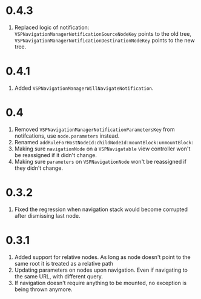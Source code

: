 # 0.4.3

1. Replaced logic of notification: `VSPNavigationManagerNotificationSourceNodeKey` points to the old tree, `VSPNavigationManagerNotificationDestinationNodeKey` points to the new tree.

# 0.4.1

1. Added `VSPNavigationManagerWillNavigateNotification`.

# 0.4

1. Removed `VSPNavigationManagerNotificationParametersKey` from notifcations, use `node.parameters` instead.
1. Renamed `addRuleForHostNodeId:childNodeId:mountBlock:unmountBlock:`
1. Making sure `navigationNode` on a `VSPNavigatable` view controller won't be reassigned if it didn't change.
1. Making sure `parameters` on `VSPNavigationNode` won't be reassigned if they didn't change.

# 0.3.2

1. Fixed the regression when navigation stack would become corrupted after dismissing last node.

# 0.3.1

1. Added support for relative nodes. As long as node doesn't point to the same root it is treated as a relative path
1. Updating parameters on nodes upon navigation. Even if navigating to the same URL, with different query.
1. If navigation doesn't require anything to be mounted, no exception is being thrown anymore.